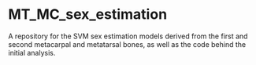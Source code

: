 # MT_MC_sex_estimation
A repository for the SVM sex estimation models derived from the first and second metacarpal and metatarsal bones, as well as the code behind the initial analysis.
